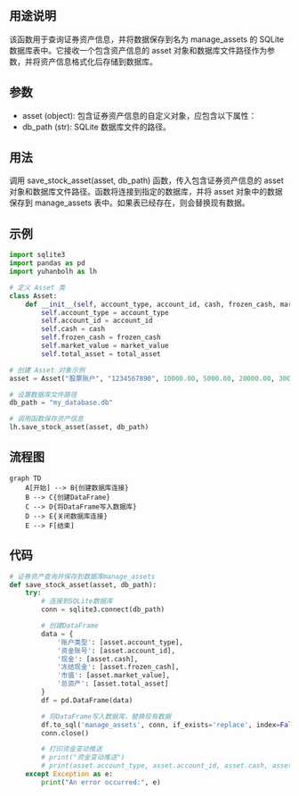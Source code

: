 ## 用途说明

该函数用于查询证券资产信息，并将数据保存到名为 manage_assets 的 SQLite 数据库表中。它接收一个包含资产信息的 asset 对象和数据库文件路径作为参数，并将资产信息格式化后存储到数据库。

## 参数

* asset (object): 包含证券资产信息的自定义对象，应包含以下属性：
* db_path (str): SQLite 数据库文件的路径。
## 用法

调用 save_stock_asset(asset, db_path) 函数，传入包含证券资产信息的 asset 对象和数据库文件路径。函数将连接到指定的数据库，并将 asset 对象中的数据保存到 manage_assets 表中。如果表已经存在，则会替换现有数据。

## 示例

```python
import sqlite3
import pandas as pd
import yuhanbolh as lh

# 定义 Asset 类
class Asset:
    def __init__(self, account_type, account_id, cash, frozen_cash, market_value, total_asset):
        self.account_type = account_type
        self.account_id = account_id
        self.cash = cash
        self.frozen_cash = frozen_cash
        self.market_value = market_value
        self.total_asset = total_asset

# 创建 Asset 对象示例
asset = Asset("股票账户", "1234567890", 10000.00, 5000.00, 20000.00, 30000.00)

# 设置数据库文件路径
db_path = "my_database.db"

# 调用函数保存资产信息
lh.save_stock_asset(asset, db_path)
```

## 流程图

```mermaid
graph TD
    A[开始] --> B{创建数据库连接}
    B --> C{创建DataFrame}
    C --> D{将DataFrame写入数据库}
    D --> E{关闭数据库连接}
    E --> F[结束]
```

## 代码

```python
# 证券资产查询并保存到数据库manage_assets
def save_stock_asset(asset, db_path):
    try:
        # 连接到SQLite数据库
        conn = sqlite3.connect(db_path)

        # 创建DataFrame
        data = {
            '账户类型': [asset.account_type],
            '资金账号': [asset.account_id],
            '现金': [asset.cash],
            '冻结现金': [asset.frozen_cash],
            '市值': [asset.market_value],
            '总资产': [asset.total_asset]
        }
        df = pd.DataFrame(data)

        # 将DataFrame写入数据库，替换现有数据
        df.to_sql('manage_assets', conn, if_exists='replace', index=False)
        conn.close()

        # 打印资金变动推送
        # print("资金变动推送")
        # print(asset.account_type, asset.account_id, asset.cash, asset.frozen_cash, asset.market_value, asset.total_asset)
    except Exception as e:
        print("An error occurred:", e)
```

